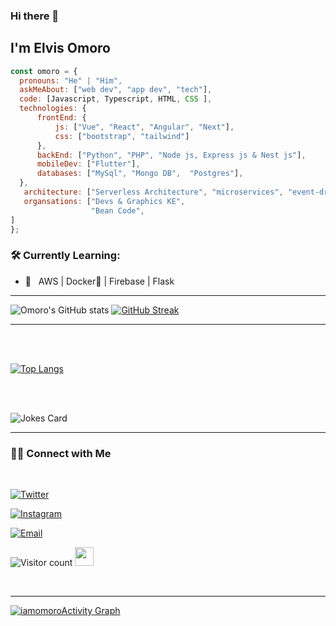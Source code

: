 ### Hi there 👋<h2> I'm Elvis Omoro </h2>

  ```javascript
const omoro = {
    pronouns: "He" | "Him",
    askMeAbout: ["web dev", "app dev", "tech"],
    code: [Javascript, Typescript, HTML, CSS ],
    technologies: {
        frontEnd: {
            js: ["Vue", "React", "Angular", "Next"],
            css: ["bootstrap", "tailwind"]
        },
        backEnd: ["Python", "PHP", "Node js, Express js & Nest js"],
        mobileDev: ["Flutter"],
        databases: ["MySql", "Mongo DB",  "Postgres"],
    },
     architecture: ["Serverless Architecture", "microservices", "event-driven", "Single page applications"],
     organsations: ["Devs & Graphics KE",
                    "Bean Code",
  ]
};
```

<h3>🛠 Currently Learning:</h3>

- 🔧 &nbsp; AWS | Docker🐳 | Firebase | Flask

<hr>

![Omoro's GitHub stats](https://github-readme-stats.vercel.app/api?username=iamomoro&theme=github_dark&show_icons=true) [![GitHub Streak](http://github-readme-streak-stats.herokuapp.com?user=iamomoro&theme=github-dark-blue&date_format=M%20j%5B%2C%20Y%5D)](https://git.io/streak-stats)

<hr>
<br/>

<br/>

[![Top Langs](https://github-readme-stats.vercel.app/api/top-langs/?username=iamomoro&langs_count=8)](https://github.com/iamomoro/github-readme-stats)




<br><br>

<!-- HTML -->
<img src="https://readme-jokes.vercel.app/api" alt="Jokes Card" />

<br>


<hr>



<h3> 🤝🏻 Connect with Me </h3>
<br>
<p align="center">

<a href="https://twitter.com/bake_baller"><img alt="Twitter" src="https://img.shields.io/twitter/follow/bake_baller?style=social"></a>

<a href="https://www.instagram.com/iamomoroit/"><img alt="Instagram" src="https://img.shields.io/badge/Instagram-iamomoroit-black?style=flat-square&logo=instagram"></a>

<a href="mailto:iamomoroit@gmail.com"><img alt="Email" src="https://img.shields.io/badge/Email-:iamomoroit@gmail.com.com-blue?style=flat-square&logo=gmail"></a>

![Visitor count](https://visitor-badge.laobi.icu/badge?page_id=iamomoro.iamomoro)   <img src="https://media.giphy.com/media/dxn6fRlTIShoeBr69N/giphy.gif" width="30">

</p>
<br/>
 <hr>
<a href="https://github.com/iamomoro/github-readme-activity-graph"><img alt="iamomoroActivity Graph" src="https://activity-graph.herokuapp.com/graph?username=iamomoro&bg_color=0D1117&color=5BCDEC&line=5BCDEC&point=FFFFFF&hide_border=true" /></a>




